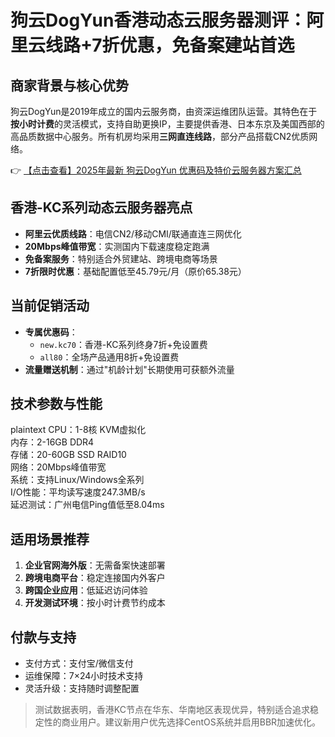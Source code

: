 # 狗云DogYun香港动态云服务器测评：阿里云线路+7折优惠，免备案建站首选

## 商家背景与核心优势
狗云DogYun是2019年成立的国内云服务商，由资深运维团队运营。其特色在于**按小时计费**的灵活模式，支持自助更换IP，主要提供香港、日本东京及美国西部的高品质数据中心服务。所有机房均采用**三网直连线路**，部分产品搭载CN2优质网络。

👉 [【点击查看】2025年最新 狗云DogYun 优惠码及特价云服务器方案汇总](https://bit.ly/DogYun)

## 香港-KC系列动态云服务器亮点
- **阿里云优质线路**：电信CN2/移动CMI/联通直连三网优化
- **20Mbps峰值带宽**：实测国内下载速度稳定跑满
- **免备案服务**：特别适合外贸建站、跨境电商等场景
- **7折限时优惠**：基础配置低至45.79元/月（原价65.38元）

## 当前促销活动
- **专属优惠码**：
  - `new.kc70`：香港-KC系列终身7折+免设置费
  - `all80`：全场产品通用8折+免设置费
- **流量赠送机制**：通过"机龄计划"长期使用可获额外流量

## 技术参数与性能
plaintext
CPU：1-8核 KVM虚拟化  
内存：2-16GB DDR4  
存储：20-60GB SSD RAID10  
网络：20Mbps峰值带宽  
系统：支持Linux/Windows全系列  
I/O性能：平均读写速度247.3MB/s  
延迟测试：广州电信Ping值低至8.04ms

## 适用场景推荐
1. **企业官网海外版**：无需备案快速部署
2. **跨境电商平台**：稳定连接国内外客户
3. **跨国企业应用**：低延迟访问体验
4. **开发测试环境**：按小时计费节约成本

## 付款与支持
- 支付方式：支付宝/微信支付
- 运维保障：7×24小时技术支持
- 灵活升级：支持随时调整配置

> 测试数据表明，香港KC节点在华东、华南地区表现优异，特别适合追求稳定性的商业用户。建议新用户优先选择CentOS系统并启用BBR加速优化。